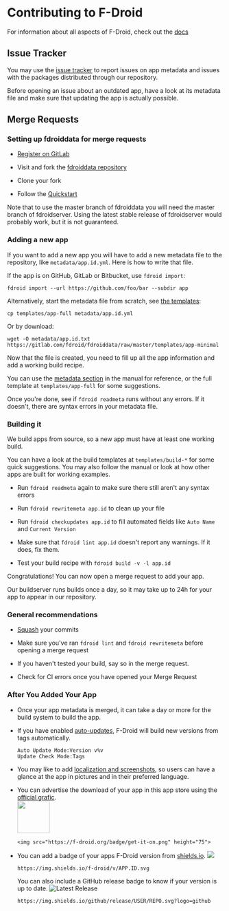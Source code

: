 # Contributing to F-Droid

For information about all aspects of F-Droid, check out the
[docs](https://f-droid.org/docs)


## Issue Tracker

You may use the
[issue tracker](https://gitlab.com/fdroid/fdroiddata/issues) to report
issues on app metadata and issues with the packages distributed
through our repository.

Before opening an issue about an outdated app, have a look at its metadata
file and make sure that updating the app is actually possible.


## Merge Requests

### Setting up fdroiddata for merge requests

* [Register on GitLab](http://gitlab.com)

* Visit and fork the [fdroiddata repository](https://gitlab.com/fdroid/fdroiddata)

* Clone your fork

* Follow the [Quickstart](README.md#quickstart)

Note that to use the master branch of fdroiddata you will need the
master branch of fdroidserver. Using the latest stable release of
fdroidserver would probably work, but it is not guaranteed.

### Adding a new app

If you want to add a new app you will have to add a new metadata file to the
repository, like `metadata/app.id.yml`. Here is how to write that file.

If the app is on GitHub, GitLab or Bitbucket, use `fdroid import`:

	fdroid import --url https://github.com/foo/bar --subdir app

Alternatively, start the metadata file from scratch, see [the templates](https://gitlab.com/fdroid/fdroiddata/tree/master/templates):

	cp templates/app-full metadata/app.id.yml

Or by download:

    wget -O metadata/app.id.txt https://gitlab.com/fdroid/fdroiddata/raw/master/templates/app-minimal

Now that the file is created, you need to fill up all the app information and
add a working build recipe.

You can use the [metadata section](https://f-droid.org/manual/html_node/Metadata.html)
in the manual for reference, or the full template at `templates/app-full` for
some suggestions.

Once you're done, see if `fdroid readmeta` runs without any errors. If it
doesn't, there are syntax errors in your metadata file.

### Building it

We build apps from source, so a new app must have at least one working build.

You can have a look at the build templates at `templates/build-*` for some
quick suggestions. You may also follow the manual or look at how other apps
are built for working examples.

* Run `fdroid readmeta` again to make sure there still aren't any syntax
  errors

* Run `fdroid rewritemeta app.id` to clean up your file

* Run `fdroid checkupdates app.id` to fill automated fields like `Auto Name`
  and `Current Version`

* Make sure that `fdroid lint app.id` doesn't report any warnings. If it does,
  fix them.

* Test your build recipe with `fdroid build -v -l app.id`

Congratulations! You can now open a merge request to add your app.

Our buildserver runs builds once a day, so it may take up to 24h for your app
to appear in our repository.

### General recommendations

* [Squash](http://gitready.com/advanced/2009/02/10/squashing-commits-with-rebase.html) your commits

* Make sure you've ran `fdroid lint` and `fdroid rewritemeta` before opening a
  merge request

* If you haven't tested your build, say so in the merge request.

* Check for CI errors once you have opened your Merge Request


### After You Added Your App

- Once your app metadata is merged, it can take a day or more for the
    build system to build the app.
- If you have enabled [auto-updates], F-Droid will build new versions from tags
    automatically.

    ```
    Auto Update Mode:Version v%v
    Update Check Mode:Tags
    ```
- You may like to add [localization and screenshots], so users can have a glance
    at the app in pictures and in their preferred language.
- You can advertise the download of your app in this app store using the
    [official grafic][get-it-on-fdroid].  
    <img src="https://f-droid.org/badge/get-it-on.png" height="75">

    ```
    <img src="https://f-droid.org/badge/get-it-on.png" height="75">
    ```
- You can add a badge of your apps F-Droid version from [shields.io].
    ![](https://img.shields.io/badge/f--droid-v1.0-blue.svg)
    ```
    https://img.shields.io/f-droid/v/APP.ID.svg
    ```
    You can also include a GitHub release badge to know if your version is
    up to date.
    ![Latest Release](https://img.shields.io/badge/release-v1.0-blue.svg?logo=github)
    ```
    https://img.shields.io/github/release/USER/REPO.svg?logo=github
    ```
    

[localization and screenshots]: https://fdroid.gitlab.io/fdroid-website/docs/All_About_Descriptions_Graphics_and_Screenshots/
[get-it-on-fdroid]: https://f-droid.org/badge/get-it-on.png
[auto-updates]: https://f-droid.org/en/docs/Build_Metadata_Reference/#Auto-Update-Mode
[shields.io]: https://shields.io/#/examples/version

